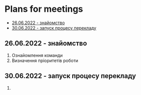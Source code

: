 # Plans for meetings

- [26.06.2022 - знайомство]()
- [30.06.2022 - запуск процесу перекладу]()


## 26.06.2022 - знайомство

1. Ознайомлення команди
2. Визначення пріоритетів роботи

## 30.06.2022 - запуск процесу перекладу

1. 
